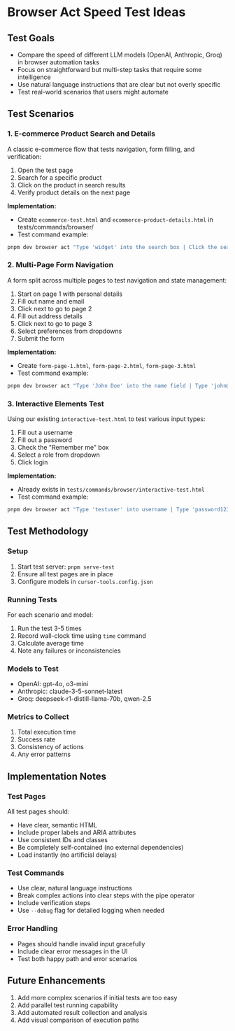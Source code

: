 # Browser Act Speed Test Ideas

## Test Goals
- Compare the speed of different LLM models (OpenAI, Anthropic, Groq) in browser automation tasks
- Focus on straightforward but multi-step tasks that require some intelligence
- Use natural language instructions that are clear but not overly specific
- Test real-world scenarios that users might automate

## Test Scenarios

### 1. E-commerce Product Search and Details
A classic e-commerce flow that tests navigation, form filling, and verification:

1. Open the test page
2. Search for a specific product
3. Click on the product in search results
4. Verify product details on the next page

**Implementation:**
- Create `ecommerce-test.html` and `ecommerce-product-details.html` in tests/commands/browser/
- Test command example:
```bash
pnpm dev browser act "Type 'widget' into the search box | Click the search button | Click on 'Super Widget' | Verify that the page shows 'Super Widget'" --url http://localhost:3000/ecommerce-test.html
```

### 2. Multi-Page Form Navigation
A form split across multiple pages to test navigation and state management:

1. Start on page 1 with personal details
2. Fill out name and email
3. Click next to go to page 2
4. Fill out address details
5. Click next to go to page 3
6. Select preferences from dropdowns
7. Submit the form

**Implementation:**
- Create `form-page-1.html`, `form-page-2.html`, `form-page-3.html`
- Test command example:
```bash
pnpm dev browser act "Type 'John Doe' into the name field | Type 'john@example.com' into email | Click Next | Type '123 Main St' into address | Select 'CA' from state dropdown | Click Next | Select 'Option A' from preferences | Click Submit" --url http://localhost:3000/form-page-1.html
```

### 3. Interactive Elements Test
Using our existing `interactive-test.html` to test various input types:

1. Fill out a username
2. Fill out a password
3. Check the "Remember me" box
4. Select a role from dropdown
5. Click login

**Implementation:**
- Already exists in `tests/commands/browser/interactive-test.html`
- Test command example:
```bash
pnpm dev browser act "Type 'testuser' into username | Type 'password123' into password | Check the Remember me checkbox | Select Administrator from the role dropdown | Click the Login button" --url http://localhost:3000/interactive-test.html
```

## Test Methodology

### Setup
1. Start test server: `pnpm serve-test`
2. Ensure all test pages are in place
3. Configure models in `cursor-tools.config.json`

### Running Tests
For each scenario and model:
1. Run the test 3-5 times
2. Record wall-clock time using `time` command
3. Calculate average time
4. Note any failures or inconsistencies

### Models to Test
- OpenAI: gpt-4o, o3-mini
- Anthropic: claude-3-5-sonnet-latest
- Groq: deepseek-r1-distill-llama-70b, qwen-2.5

### Metrics to Collect
1. Total execution time
2. Success rate
3. Consistency of actions
4. Any error patterns

## Implementation Notes

### Test Pages
All test pages should:
- Have clear, semantic HTML
- Include proper labels and ARIA attributes
- Use consistent IDs and classes
- Be completely self-contained (no external dependencies)
- Load instantly (no artificial delays)

### Test Commands
- Use clear, natural language instructions
- Break complex actions into clear steps with the pipe operator
- Include verification steps
- Use `--debug` flag for detailed logging when needed

### Error Handling
- Pages should handle invalid input gracefully
- Include clear error messages in the UI
- Test both happy path and error scenarios

## Future Enhancements
1. Add more complex scenarios if initial tests are too easy
2. Add parallel test running capability
3. Add automated result collection and analysis
4. Add visual comparison of execution paths 
